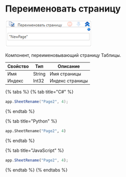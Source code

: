 # Переименовать страницу

![](<../../../../../.gitbook/assets/image (382).png>)

Компонент, переименовывающий страницу Таблицы.

| Свойство | Тип    | Описание        |
| -------- | ------ | --------------- |
| Имя      | String | Имя страницы    |
| Индекс   | Int32  | Индекс страницы |

{% tabs %}
{% tab title="C#" %}
```csharp
app.SheetRename("Page2", 4);
```
{% endtab %}

{% tab title="Python" %}
```python
app.SheetRename("Page2", 4)
```
{% endtab %}

{% tab title="JavaScript" %}
```javascript
app.SheetRename("Page2", 4);
```
{% endtab %}
{% endtabs %}
